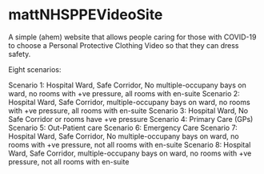 # mattNHSPPEVideoSite
A simple (ahem) website that allows people caring for those with COVID-19 to choose a Personal Protective Clothing Video so that they can dress safety.

Eight scenarios:

Scenario 1: Hospital Ward, Safe Corridor, No multiple-occupany bays on ward, no rooms with +ve pressure, all rooms with en-suite
Scenario 2: Hospital Ward, Safe Corridor, multiple-occupany bays on ward, no rooms with +ve pressure, all rooms with en-suite
Scenario 3: Hospital Ward, No Safe Corridor or rooms have +ve pressure
Scenario 4: Primary Care (GPs)
Scenario 5: Out-Patient care
Scenario 6: Emergency Care
Scenario 7: Hospital Ward, Safe Corridor, No multiple-occupany bays on ward, no rooms with +ve pressure, not all rooms with en-suite
Scenario 8: Hospital Ward, Safe Corridor, multiple-occupany bays on ward, no rooms with +ve pressure, not all rooms with en-suite

